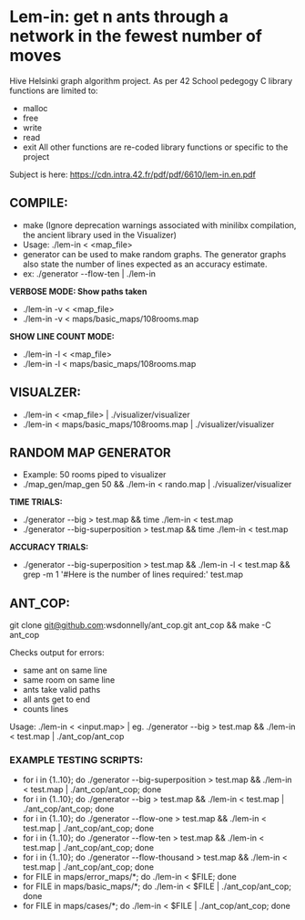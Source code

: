 # Lem-in: get n ants through a network in the fewest number of moves
Hive Helsinki graph algorithm project.
As per 42 School pedegogy C library functions are limited to:
- malloc
- free
- write
- read
- exit
All other functions are re-coded library functions or specific to the project

Subject is here:
https://cdn.intra.42.fr/pdf/pdf/6610/lem-in.en.pdf

## COMPILE:
 - make
(Ignore deprecation warnings associated with minilibx compilation, the ancient library used in the Visualizer)
- Usage: ./lem-in < <map_file>
- generator can be used to make random graphs. The generator graphs also state the number of lines expected as an accuracy estimate.
- ex: ./generator --flow-ten | ./lem-in

**VERBOSE MODE: Show paths taken**
- ./lem-in -v < <map_file>
- ./lem-in -v < maps/basic_maps/108rooms.map

**SHOW LINE COUNT MODE:**
- ./lem-in -l < <map_file>
- ./lem-in -l < maps/basic_maps/108rooms.map

## VISUALZER:
- ./lem-in < <map_file> | ./visualizer/visualizer
- ./lem-in < maps/basic_maps/108rooms.map | ./visualizer/visualizer

## RANDOM MAP GENERATOR
- Example: 50 rooms piped to visualizer
- ./map_gen/map_gen 50  && ./lem-in < rando.map | ./visualizer/visualizer

**TIME TRIALS:**
- ./generator --big > test.map && time ./lem-in < test.map
- ./generator --big-superposition > test.map && time ./lem-in < test.map

**ACCURACY TRIALS:**
- ./generator --big-superposition > test.map && ./lem-in -l < test.map && grep -m 1 '#Here is the number of lines required:' test.map

## ANT_COP:
git clone git@github.com:wsdonnelly/ant_cop.git ant_cop && make -C ant_cop

Checks output for errors:
- same ant on same line
- same room on same line
- ants take valid paths
- all ants get to end
- counts lines

Usage: ./lem-in < <input.map> | <reletive path to ant_cop binary>
eg. ./generator --big > test.map && ./lem-in < test.map | ./ant_cop/ant_cop

### EXAMPLE TESTING SCRIPTS:
- for i in {1..10}; do ./generator --big-superposition > test.map && ./lem-in < test.map | ./ant_cop/ant_cop; done
- for i in {1..10}; do ./generator --big > test.map && ./lem-in < test.map | ./ant_cop/ant_cop; done
- for i in {1..10}; do ./generator --flow-one > test.map && ./lem-in < test.map | ./ant_cop/ant_cop; done
- for i in {1..10}; do ./generator --flow-ten > test.map && ./lem-in < test.map | ./ant_cop/ant_cop; done
- for i in {1..10}; do ./generator --flow-thousand > test.map && ./lem-in < test.map | ./ant_cop/ant_cop; done
- for FILE in maps/error_maps/*; do ./lem-in < $FILE; done
- for FILE in maps/basic_maps/*; do ./lem-in < $FILE | ./ant_cop/ant_cop; done 
- for FILE in maps/cases/*; do ./lem-in < $FILE | ./ant_cop/ant_cop; done 
